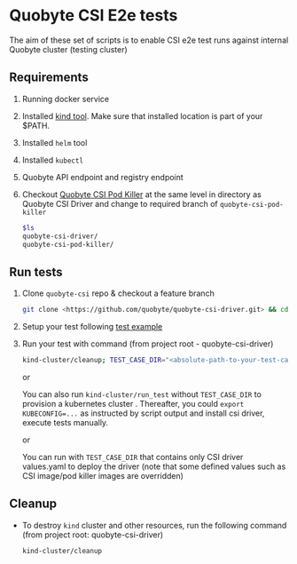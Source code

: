 # Quobyte CSI E2e tests

The aim of these set of scripts is to enable CSI e2e test runs against internal Quobyte cluster
(testing cluster)

## Requirements

1. Running docker service

2. Installed [kind tool](https://kind.sigs.k8s.io/docs/user/quick-start/#installation).
   Make sure that installed location is part of your $PATH.

3. Installed `helm` tool

4. Installed `kubectl`

5. Quobyte API endpoint and registry endpoint

6. Checkout [Quobyte CSI Pod Killer](https://github.com/quobyte/quobyte-csi-pod-killer) at the same
 level in directory as Quobyte CSI Driver and change to required branch of `quobyte-csi-pod-killer`

    ```bash
    $ls
    quobyte-csi-driver/
    quobyte-csi-pod-killer/
    ```

## Run tests

1. Clone `quobyte-csi` repo & checkout a feature branch

    ```bash
    git clone <https://github.com/quobyte/quobyte-csi-driver.git> && cd quobyte-csi-driver && git checkout <branch/commit>
    ```

2. Setup your test following [test example](./test-configs/)

3. Run your test with command (from project root - quobyte-csi-driver)

    ```bash
    kind-cluster/cleanup; TEST_CASE_DIR="<absolute-path-to-your-test-case-dir>" kind-cluster/run_test
    ```
  
    or

    You can also run `kind-cluster/run_test` without `TEST_CASE_DIR` to provision a kubernetes cluster
    . Thereafter, you could `export KUBECONFIG=...` as instructed by script output and install
    csi driver, execute tests manually.

    or

    You can run with `TEST_CASE_DIR` that contains only CSI driver values.yaml to deploy the driver
    (note that some defined values such as CSI image/pod killer images are overridden)

## Cleanup

* To destroy `kind` cluster and other resources, run the following command
  (from project root: quobyte-csi-driver)
  
  ```bash
  kind-cluster/cleanup
  ```
  